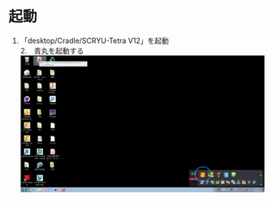 # 起動  
1. 「desktop/Cradle/SCRYU-Tetra V12」を起動  
2.　青丸を起動する
![desktop](https://github.com/KIT-formula/Cradle/blob/image/desktop.jpg)
